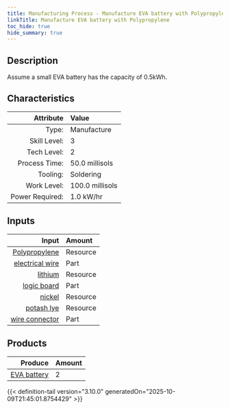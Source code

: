 ```yaml
---
title: Manufacturing Process - Manufacture EVA battery with Polypropylene
linkTitle: Manufacture EVA battery with Polypropylene
toc_hide: true
hide_summary: true
---
```

<!-- This is generated by the MarsSim HelpGenertor, do not edit. -->

## Description
 Assume a small EVA battery has the capacity of 0.5kWh.&#10;&#9;&#9;

## Characteristics

| Attribute      | Value |
|--------:|:------|
|Type:|Manufacture|
|Skill Level:|3|
|Tech Level:|2|
|Process Time:|50.0 millisols|
|Tooling:|Soldering|
|Work Level:|100.0 millisols|
|Power Required:|1.0 kW/hr|

## Inputs

| Input      | Amount |
|--------:|:------|
|[Polypropylene](/docs/definitions/resource/polypropylene)|Resource|0.75 kg|
|[electrical wire](/docs/definitions/part/electrical-wire)|Part|8|
|[lithium](/docs/definitions/resource/lithium)|Resource|0.01 kg|
|[logic board](/docs/definitions/part/logic-board)|Part|2|
|[nickel](/docs/definitions/resource/nickel)|Resource|0.05 kg|
|[potash lye](/docs/definitions/resource/potash-lye)|Resource|0.1 kg|
|[wire connector](/docs/definitions/part/wire-connector)|Part|4|

## Products


| Produce      | Amount |
|--------:|:------|
|[EVA battery](/docs/definitions/part/eva-battery)|2|



{{< definition-tail version="3.10.0" generatedOn="2025-10-09T21:45:01.8754429" >}}



